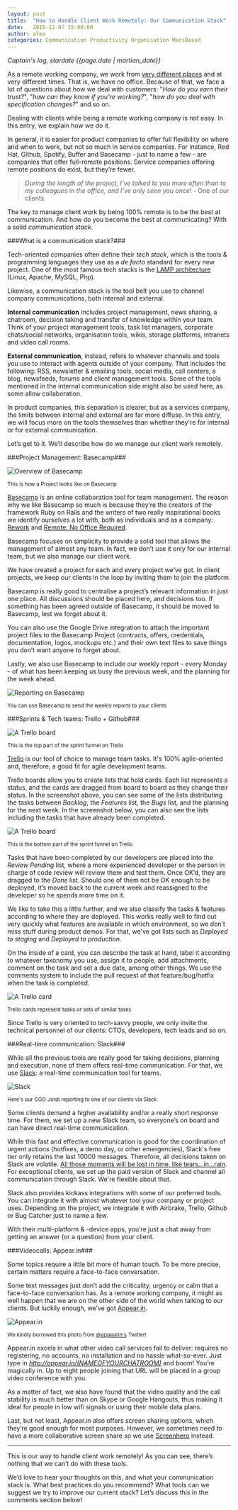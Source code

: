 ```yaml
---
layout: post
title:  "How to Handle Client Work Remotely: Our Communication Stack"
date:   2015-12-07 15:00:00
author: alex
categories: Communication Productivity Organisation MarsBased
---
```


*Captain's log, stardate {{page.date | martian_date}}*

As a remote working company, we work from <a href="https://marsbased.com/blog/2015/06/22/Working-Remotely-from-Berlin/" title="Working remotely from Berlin" target="_blank">very different places</a> and at very different times. That is, we have no office. Because of that, we face a lot of questions about how we deal with customers: "<i>How do you earn their trust?</i>", "<i>how can they know if you're working?</i>", "<i>how do you deal with specification changes?</i>" and so on.

Dealing with clients while being a remote working company is not easy. In this entry, we explain how we do it.

<!--more-->

In general, it is easier for product companies to offer full flexibility on where and when to work, but not so much in service companies. For instance, Red Hat, Github, Spotify, Buffer and Basecamp - just to name a few - are companies that offer full-remote positions. Service companies offering remote positions do exist, but they’re fewer.

<blockquote><i>During the length of the project, I’ve talked to you more often than to my colleagues in the office, and I’ve only seen you once!</i> - One of our clients</blockquote>

The key to manage client work by being 100% remote is to be the best at communication. And how do you become the best at communicating? With a solid <i>communication stack</i>.

###What is a communication stack?###

Tech-oriented companies often define their <i>tech stack</i>, which is the tools & programming languages they use as a <i>de facto</i> standard for every new project. One of the most famous tech stacks is the <a href="https://en.wikipedia.org/wiki/LAMP_(software_bundle)" title="LAMP" target="_blank" rel="nofollow">LAMP architecture</a> (Linux, Apache, MySQL, Php).

Likewise, a communication stack is the tool belt you use to channel company communications, both internal and external.

<strong>Internal communication</strong> includes project management, news sharing, a chatroom, decision taking and transfer of knowledge within your team. Think of your project management tools, task list managers, corporate chats/social networks, organisation tools, wikis, storage platforms, intranets and video call rooms.

<strong>External communication</strong>, instead, refers to whatever channels and tools you use to interact with agents outside of your company. That includes the following: RSS, newsletter & emailing tools, social media, call centers, a blog, newsfeeds, forums and client management tools. Some of the tools mentioned in the internal communication side might also be used here, as some allow collaboration.

In product companies, this separation is clearer, but as a services company, the limits between internal and external are far more diffuse. In this entry, we will focus more on the tools themselves than whether they're for internal or for external communication.

Let’s get to it. We’ll describe how do we manage our client work remotely.

###Project Management: Basecamp###

<img src="/images/blog/post27a.png" alt="Overview of Basecamp" title="Overview of Basecamp" class="img-center img-rounded img-responsive" />
<p class="text-center img-footer"><small>This is how a Project looks like on Basecamp</small></p>

<a href="http://www.basecamp.com" title="Basecamp" target="_blank" rel="nofollow">Basecamp</a> is an online collaboration tool for team management. The reason why we like Basecamp so much is because they’re the creators of the framework Ruby on Rails and the writers of two really inspirational books we identify ourselves a lot with, both as individuals and as a company: <a href="https://37signals.com/rework/" title="Rework" target="_blank" rel="nofollow">Rework</a> and <a href="https://37signals.com/remote/" title="Remote: No Office Required" target="_blank" rel="nofollow">Remote: No Office Required</a>.

Basecamp focuses on simplicity to provide a solid tool that allows the management of almost any team. In fact, we don’t use it only for our internal team, but we also manage our client work.

We have created a project for each and every project we’ve got. In client projects, we keep our clients in the loop by inviting them to join the platform.

Basecamp is really good to centralise a project’s relevant information in just one place. All discussions should be placed here, and decisions too. If something has been agreed outside of Basecamp, it should be moved to Basecamp, lest we forget about it.

You can also use the Google Drive integration to attach the important project files to the Basecamp Project (contracts, offers, credentials, documentation, logos, mockups etc.) and their own text files to save things you don’t want anyone to forget about.

Lastly, we also use Basecamp to include our weekly report - every Monday - of what has been keeping us busy the previous week, and the planning for the week ahead.

<img src="/images/blog/post27c.png" alt="Reporting on Basecamp" title="Reporting on Basecamp" class="img-center img-rounded img-responsive" />
<p class="text-center img-footer"><small>You can use Basecamp to send the weekly reports to your clients</small></p>

###Sprints & Tech teams: Trello + Github###

<img src="/images/blog/post27d.png" alt="A Trello board" title="A Trello board" class="img-center img-rounded img-responsive" />
<p class="text-center img-footer"><small>This is the top part of the sprint funnel on Trello</small></p>

<a href="http://trello.com" title="Trello" target="_blank" rel="nofollow">Trello</a> is our tool of choice to manage team tasks. It's 100% agile-oriented and, therefore, a good fit for agile development teams.

Trello boards allow you to create lists that hold cards. Each list represents a status, and the cards are dragged from board to board as they change their status. In the screenshot above, you can see some of the lists distributing the tasks between <i>Backlog</i>, the <i>Features</i> list, the <i>Bugs</i> list, and the planning for the next week. In the screenshot below, you can also see the lists including the tasks that have already been completed.

<img src="/images/blog/post27e.png" alt="A Trello board" title="A Trello board" class="img-center img-rounded img-responsive" />
<p class="text-center img-footer"><small>This is the bottom part of the sprint funnel on Trello</small></p>

Tasks that have been completed by our developers are placed into the <i>Review Pending</i> list, where a more experienced developer or the person in charge of code review will review them and test them. Once OK’d, they are dragged to the <i>Done</i> list. Should one of them not be OK enough to be deployed, it’s moved back to the current week and reassigned to the developer so he spends more time on it.

We like to take this a little further, and we also classify the tasks & features according to where they are deployed. This works really well to find out very quickly what features are available in which environment, so we don’t miss stuff during product demos. For that, we've got lists such as <i>Deployed to staging</i> and <i>Deployed to production</i>.

On the inside of a card, you can describe the task at hand, label it according to whatever taxonomy you use, assign it to people, add attachments, comment on the task and set a due date, among other things. We use the comments system to include the pull request of that feature/bug/hotfix when the task is completed.

<img src="/images/blog/post27f.png" alt="A Trello card" title="A Trello card" class="img-center img-rounded img-responsive" />
<p class="text-center img-footer"><small>Trello cards represent tasks or sets of similar tasks</small></p>

Since Trello is very oriented to tech-savvy people, we only invite the technical personnel of our clients: CTOs, developers, tech leads and so on.

###Real-time communication: Slack###

While all the previous tools are really good for taking decisions, planning and execution, none of them offers real-time communication. For that, we use <a href="http://www.slack.com" title="Slack" target="_blank" rel="nofollow">Slack</a>: a real-time communication tool for teams.

<img src="/images/blog/post27g.png" alt="Slack" title="Slack" class="img-center img-rounded img-responsive" />
<p class="text-center img-footer"><small>Here's our COO Jordi reporting to one of our clients via Slack</small></p>

Some clients demand a higher availability and/or a really short response time. For them, we set up a new Slack team, so everyone’s on board and can have direct real-time communication.

While this fast and effective communication is good for the coordination of urgent actions (hotfixes, a demo day, or other emergencies), Slack's free tier only retains the last 10000 messages. Therefore, all decisions taken on Slack are volatile. <a href="https://www.youtube.com/watch?v=NOW4QiOD-oc" title="Blade Runner Monologue" target="_blank">All those moments will be lost in time, like tears...in...rain</a>. For exceptional clients, we set up the paid version of Slack and channel all communication through Slack. We're flexible about that.

Slack also provides kickass integrations with some of our preferred tools. You can integrate it with almost whatever tool your company or project uses. Depending on the project, we integrate it with Airbrake, Trello, Github or Bug Catcher just to name a few.

With their multi-platform & -device apps, you’re just a chat away from getting an answer (or a question) from your client.

###Videocalls: Appear.in###

Some topics require a little bit more of human touch. To be more precise, certain matters require a face-to-face conversation.

Some text messages just don’t add the criticality, urgency or calm that a face-to-face conversation has. As a remote working company, it might as well happen that we are on the other side of the world when talking to our clients. But luckily enough, we’ve got <a href="http://appear.in" title="Appear.in" target="_blank" rel="nofollow">Appear.in</a>.

<img src="/images/blog/post27h.png" alt="Appear.in" title="Appear.in" class="img-center img-rounded img-responsive" />
<p class="text-center img-footer"><small>We kindly borrowed this photo from <a href="https://twitter.com/appear_in/status/560023198226714624" title="Appear.in Twitter handle" target="_blank">@appearin's</a> Twitter!</small></p>

Appear.in excels in what other video call services fail to deliver: requires no registering, no accounts, no installation and no hassle what-so-ever. Just type in <i>http://appear.in/(NAMEOFYOURCHATROOM)</i> and boom! You’re magically in. Up to eight people joining that URL will be placed in a group video conference with you.

As a matter of fact, we also have found that the video quality and the call stability is much better than on Skype or Google Hangouts, thus making it ideal for people in low wifi signals or using their mobile data plans.

Last, but not least, Appear.in also offers screen sharing options, which they’re good enough for most purposes. However, we sometimes need to have a more collaborative screen share so we use <a href="http://screenhero.com" title="Screenhero" target="_blank" rel="nofollow">Screenhero</a> instead.

<hr>

This is our way to handle client work remotely! As you can see, there’s nothing that we can’t do with these tools.

We’d love to hear your thoughts on this, and what your communication stack is. What best practices do you recommend? What tools can we suggest we try to improve our current stack? Let’s discuss this in the comments section below!
